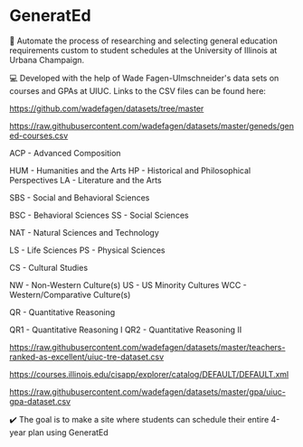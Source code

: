 # GeneratEd

📝 Automate the process of researching and selecting general education requirements custom to student schedules at the University of Illinois at Urbana Champaign.

💻 Developed with the help of Wade Fagen-Ulmschneider's data sets on courses and GPAs at UIUC. Links to the CSV files can be found here:

https://github.com/wadefagen/datasets/tree/master

https://raw.githubusercontent.com/wadefagen/datasets/master/geneds/gened-courses.csv

ACP - Advanced Composition

HUM - Humanities and the Arts
HP - Historical and Philosophical Perspectives
LA - Literature and the Arts

SBS - Social and Behavioral Sciences

BSC - Behavioral Sciences
SS - Social Sciences

NAT - Natural Sciences and Technology

LS - Life Sciences
PS - Physical Sciences

CS - Cultural Studies

NW - Non-Western Culture(s)
US - US Minority Cultures
WCC - Western/Comparative Culture(s)

QR - Quantitative Reasoning

QR1 - Quantitative Reasoning I
QR2 - Quantitative Reasoning II

https://raw.githubusercontent.com/wadefagen/datasets/master/teachers-ranked-as-excellent/uiuc-tre-dataset.csv

https://courses.illinois.edu/cisapp/explorer/catalog/DEFAULT/DEFAULT.xml

https://raw.githubusercontent.com/wadefagen/datasets/master/gpa/uiuc-gpa-dataset.csv

✔️ The goal is to make a site where students can schedule their entire 4-year plan using GeneratEd
